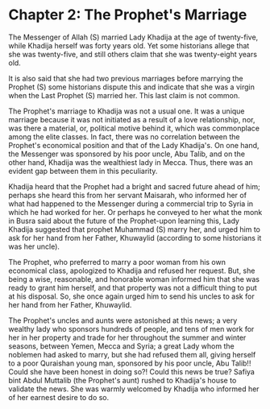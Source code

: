 Chapter 2: The Prophet's Marriage
=================================

The Messenger of Allah (S) married Lady Khadija at the age of
twenty-five, while Khadija herself was forty years old. Yet some
historians allege that she was twenty-five, and still others claim that
she was twenty-eight years old.

It is also said that she had two previous marriages before marrying the
Prophet (S) some historians dispute this and indicate that she was a
virgin when the Last Prophet (S) married her. This last claim is not
common.

The Prophet's marriage to Khadija was not a usual one. It was a unique
marriage because it was not initiated as a result of a love
relationship, nor, was there a material, or, political motive behind it,
which was commonplace among the elite classes. In fact, there was no
correlation between the Prophet's economical position and that of the
Lady Khadija's. On one hand, the Messenger was sponsored by his poor
uncle, Abu Talib, and on the other hand, Khadija was the wealthiest lady
in Mecca. Thus, there was an evident gap between them in this
peculiarity.

Khadija heard that the Prophet had a bright and sacred future ahead of
him; perhaps she heard this from her servant Maisarah, who informed her
of what had happened to the Messenger during a commercial trip to Syria
in which he had worked for her. Or perhaps he conveyed to her what the
monk in Busra said about the future of the Prophet-upon learning this,
Lady Khadija suggested that prophet Muhammad (S) marry her, and urged
him to ask for her hand from her Father, Khuwaylid (according to some
historians it was her uncle).

The Prophet, who preferred to marry a poor woman from his own economical
class, apologized to Khadija and refused her request. But, she being a
wise, reasonable, and honorable woman informed him that she was ready to
grant him herself, and that property was not a difficult thing to put at
his disposal. So, she once again urged him to send his uncles to ask for
her hand from her Father, Khuwaylid.

The Prophet's uncles and aunts were astonished at this news; a very
wealthy lady who sponsors hundreds of people, and tens of men work for
her in her property and trade for her throughout the summer and winter
seasons, between Yemen, Mecca and Syria; a great Lady whom the noblemen
had asked to marry, but she had refused them all, giving herself to a
poor Quraishan young man, sponsored by his poor uncle, Abu Talib!! Could
she have been honest in doing so?! Could this news be true? Safiya bint
Abdul Muttalib (the Prophet's aunt) rushed to Khadija's house to
validate the news. She was warmly welcomed by Khadija who informed her
of her earnest desire to do so.


